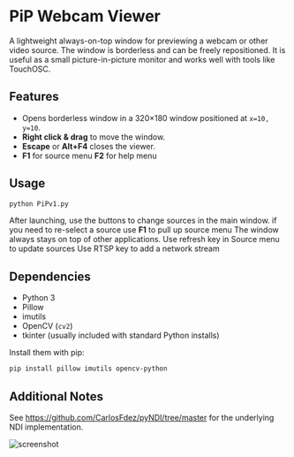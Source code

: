 # PiP Webcam Viewer

A lightweight always-on-top window for previewing a webcam or other video source.
The window is borderless and can be freely repositioned. It is useful as a small
picture-in-picture monitor and works well with tools like TouchOSC.

## Features

- Opens borderless window in a 320&times;180 window positioned at
  `x=10, y=10`.
- **Right click & drag** to move the window.
- **Escape** or **Alt+F4** closes the viewer.
- **F1** for source menu **F2** for help menu

## Usage

```bash
python PiPv1.py
```

After launching, use the buttons to change sources in the main window. if you need to re-select a source use **F1** to pull up source menu
The window always stays on top of other applications.
Use refresh key in Source menu to update sources
Use RTSP key to add a network stream

## Dependencies

- Python 3
- Pillow
- imutils
- OpenCV (`cv2`)
- tkinter (usually included with standard Python installs)

Install them with pip:

```bash
pip install pillow imutils opencv-python
```

## Additional Notes
See <https://github.com/CarlosFdez/pyNDI/tree/master> for the underlying NDI
implementation.

![screenshot](https://github.com/woejefe/MiniWebcamViewer/assets/113958695/a124a9f2-a739-432e-a921-85cd8e269dc9)
